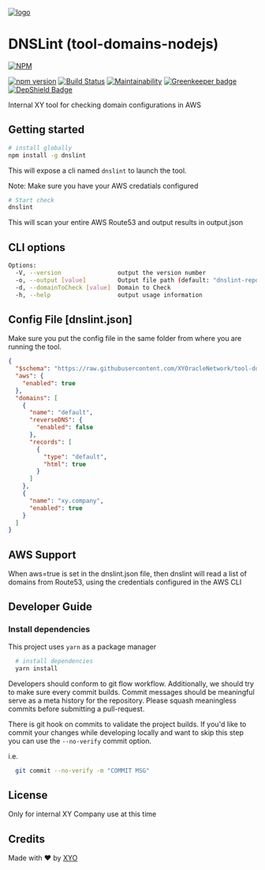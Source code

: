 [logo]: https://cdn.xy.company/img/brand/XY_Logo_GitHub.png

[![logo]](https://xy.company)

# DNSLint (tool-domains-nodejs)

[![NPM](https://nodei.co/npm/dnslint.png)](https://nodei.co/npm/dnslint/)

[![npm version](https://badge.fury.io/js/dnslint.svg)](https://badge.fury.io/js/dnslint) [![Build Status](https://travis-ci.com/XYOracleNetwork/tool-domains-nodejs.svg?token=A85R2pDnngMDyWoqeLUG&branch=master)](https://travis-ci.com/XYOracleNetwork/tool-domains-nodejs) [![Maintainability](https://api.codeclimate.com/v1/badges/7b4591ab55a5c83f0a86/maintainability)](https://codeclimate.com/repos/5c74a1ecac0eba026f00a686/maintainability) [![Greenkeeper badge](https://badges.greenkeeper.io/XYOracleNetwork/tool-domains-nodejs.svg?token=abfe64d1c3a09aff2a9e07a2a97736cfbcd8ce099f8559124693f9b814505b03&ts=1553194459109)](https://greenkeeper.io/) [![DepShield Badge](https://depshield.sonatype.org/badges/XYOracleNetwork/tool-domains-nodejs/depshield.svg)](https://depshield.github.io)


Internal XY tool for checking domain configurations in AWS

## Getting started

```sh
# install globally
npm install -g dnslint
```

This will expose a cli named `dnslint` to launch the tool.

Note: Make sure you have your AWS credatials configured

```sh
# Start check
dnslint
```

This will scan your entire AWS Route53 and output results in output.json

## CLI options

```sh
Options:
  -V, --version                output the version number
  -o, --output [value]         Output file path (default: "dnslint-report.json")
  -d, --domainToCheck [value]  Domain to Check
  -h, --help                   output usage information
```

## Config File [dnslint.json]

Make sure you put the config file in the same folder from where you are running the tool.

```json
{
  "$schema": "https://raw.githubusercontent.com/XYOracleNetwork/tool-domains-nodejs/master/dist/schema/dnslint.schema.json#",
  "aws": {
    "enabled": true
  },
  "domains": [
    {
      "name": "default",
      "reverseDNS": {
        "enabled": false
      },
      "records": [
        {
          "type": "default",
          "html": true
        }
      ]
    },
    {
      "name": "xy.company",
      "enabled": true
    }
  ]
}
```

## AWS Support

When aws=true is set in the dnslint.json file, then dnslint will read a list of domains from Route53, using the credentials configured in the AWS CLI

## Developer Guide

### Install dependencies

This project uses `yarn` as a package manager

```sh
  # install dependencies
  yarn install
```

Developers should conform to git flow workflow. Additionally, we should try to make sure
every commit builds. Commit messages should be meaningful serve as a meta history for the
repository. Please squash meaningless commits before submitting a pull-request.

There is git hook on commits to validate the project builds. If you'd like to commit your changes
while developing locally and want to skip this step you can use the `--no-verify` commit option.

i.e.

```sh
  git commit --no-verify -m "COMMIT MSG"
```

## License

Only for internal XY Company use at this time

## Credits

Made with ❤️
by [XYO](https://xyo.network)